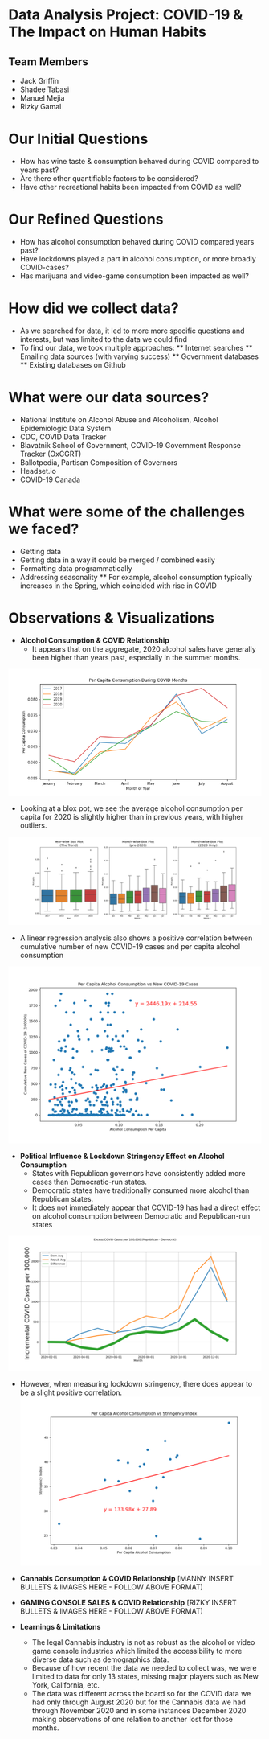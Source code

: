 # Data Analysis Project: COVID-19 & The Impact on Human Habits

## Team Members
* Jack Griffin
* Shadee Tabasi
* Manuel Mejia
* Rizky Gamal

# Our Initial Questions
* How has wine taste & consumption behaved during COVID compared to years past?
* Are there other quantifiable factors to be considered?
* Have other recreational habits been impacted from COVID as well?

# Our Refined Questions
* How has alcohol consumption behaved during COVID compared years past?
* Have lockdowns played a part in alcohol consumption, or more broadly COVID-cases?
* Has marijuana and video-game consumption been impacted as well?

# How did we collect data?
* As we searched for data, it led to more more specific questions and interests, but was limited to the data we could find
* To find our data, we took multiple approaches:
** Internet searches
** Emailing data sources (with varying success)
** Government databases
** Existing databases on Github

# What were our data sources?
* National Institute on Alcohol Abuse and Alcoholism, Alcohol Epidemiologic Data System
* CDC, COVID Data Tracker
* Blavatnik School of Government, COVID-19 Government Response Tracker (OxCGRT)
* Ballotpedia, Partisan Composition of Governors
* Headset.io
* COVID-19 Canada

# What were some of the challenges we faced?
* Getting data 
* Getting data in a way it could be merged / combined easily
* Formatting data programmatically 
* Addressing seasonality
** For example, alcohol consumption typically increases in the Spring, which coincided with rise in COVID

# Observations & Visualizations
* **Alcohol Consumption & COVID Relationship**
  * It appears that on the aggregate, 2020 alcohol sales have generally been higher than years past, especially in the summer months.
  
![allstateslinear](https://github.com/shadeetabasi/data-analysis-project-1/blob/main/final/All_states_alcohol_consumption_by_year.png)

   * Looking at a blox pot, we see the average alcohol consumption per capita for 2020 is slightly higher than in previous years, with higher outliers.
  
![boxplot](https://github.com/shadeetabasi/data-analysis-project-1/blob/main/final/Images/yoy_box_plot.png)

   * A linear regression analysis also shows a positive correlation between cumulative number of new COVID-19 cases and per capita alcohol consumption

![covidlinearregression](https://github.com/shadeetabasi/data-analysis-project-1/blob/main/final/Images/per_capiita_vs_new_vases.png)


* **Political Influence & Lockdown Stringency Effect on Alcohol Consumption**
  * States with Republican governors have consistently added more cases than Democratic-run states.
  * Democratic states have traditionally consumed more alcohol than Republican states.
  * It does not immediately appear that COVID-19 has had a direct effect on alcohol consumption between Democratic and Republican-run states
  
![politics1](https://github.com/shadeetabasi/data-analysis-project-1/blob/main/final/Exccess%20COVID%20Cases%2C%20Republicans%20versus%20Democrats.png)
  
  * However, when measuring lockdown stringency, there does appear to be a slight positive correlation.
![politics2](https://github.com/shadeetabasi/data-analysis-project-1/blob/main/final/Images/per_capita_vs_stringency.png)

* **Cannabis Consumption & COVID Relationship**
[MANNY INSERT BULLETS & IMAGES HERE - FOLLOW ABOVE FORMAT)

* **GAMING CONSOLE SALES & COVID Relationship**
[RIZKY INSERT BULLETS & IMAGES HERE - FOLLOW ABOVE FORMAT)

* **Learnings & Limitations**
  * The legal Cannabis industry is not as robust as the alcohol or video game console industries which limited the accessibility to more diverse data such as demographics data.
  * Because of how recent the data we needed to collect was,  we were limited to data for only 13 states, missing major players such as New York, California, etc.
  * The data was different across the board so for the COVID data we had only through August 2020 but for the Cannabis data we had through November 2020 and in some instances December 2020 making observations of one relation to another lost for those months.



